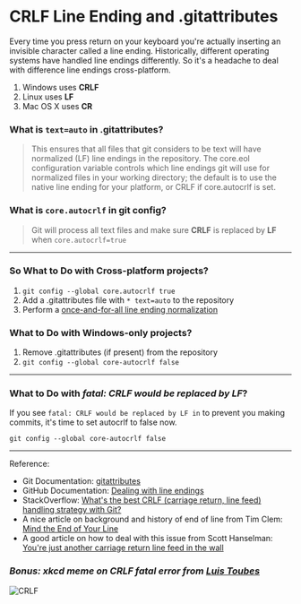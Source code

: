 # CRLF Line Ending and .gitattributes

Every time you press return on your keyboard you're actually inserting an invisible character called a line ending. Historically, different operating systems have handled line endings differently. So it's a headache to deal with difference line endings cross-platform.

1. Windows uses **CRLF**
2. Linux uses **LF**
3. Mac OS X uses **CR**

### What is `text=auto` in .gitattributes?
>This ensures that all files that git considers to be text will have normalized (LF) line endings in the repository. The core.eol configuration variable controls which line endings git will use for normalized files in your working directory; the default is to use the native line ending for your platform, or CRLF if core.autocrlf is set.

### What is `core.autocrlf` in git config?
>Git will process all text files and make sure **CRLF** is replaced by **LF** when `core.autocrlf=true`

---

### So What to Do with Cross-platform projects?

1. `git config --global core.autocrlf true`
2. Add a .gitattributes file with `* text=auto` to the repository
3. Perform a [once-and-for-all line ending normalization](https://help.github.com/articles/dealing-with-line-endings/#refreshing-a-repository-after-changing-line-endings)

### What to Do with Windows-only projects?

1. Remove .gitattributes (if present) from the repository
2. `git config --global core-autocrlf false`

---

### What to Do with *fatal: CRLF would be replaced by LF*?
If you see `fatal: CRLF would be replaced by LF in` to prevent you making commits, it's time to set autocrlf to false now.

`git config --global core-autocrlf false`

---

Reference:
- Git Documentation: [gitattributes](https://git-scm.com/docs/gitattributes)
- GitHub Documentation: [Dealing with line endings](https://help.github.com/articles/dealing-with-line-endings/)
- StackOverflow: [What's the best CRLF (carriage return, line feed) handling strategy with Git?](http://stackoverflow.com/questions/170961/whats-the-best-crlf-carriage-return-line-feed-handling-strategy-with-git)
- A nice article on background and history of end of line from Tim Clem: [Mind the End of Your Line](http://adaptivepatchwork.com/2012/03/01/mind-the-end-of-your-line/)
- A good article on how to deal with this issue from Scott Hanselman: [You're just another carriage return line feed in the wall](http://www.hanselman.com/blog/YoureJustAnotherCarriageReturnLineFeedInTheWall.aspx)


### *Bonus: xkcd meme on CRLF fatal error from [Luis Toubes](http://toub.es/)*
![CRLF](http://toub.es/sites/toub.es/files/styles/standard_article/public/field/image/firstcommit.png?itok=gTA9ILOg)
